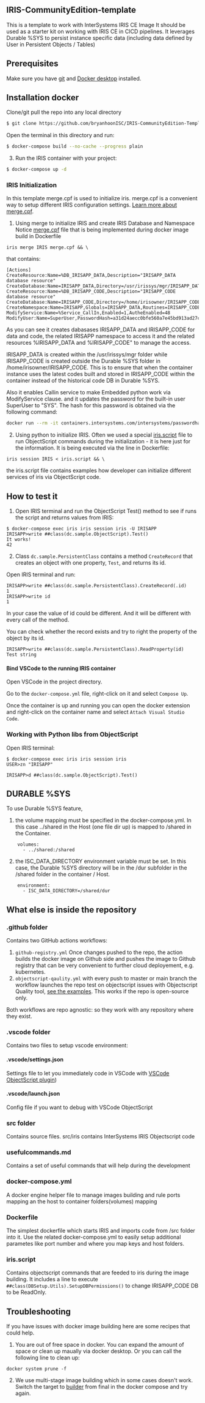 ## IRIS-CommunityEdition-template
This is a template to work with InterSystems IRIS CE Image
It should be used as a starter kit on working with IRIS CE in CICD pipelines.
It leverages Durable %SYS to persist instance specific data (including data defined by User in Persistent Objects / Tables)

## Prerequisites
Make sure you have [git](https://git-scm.com/book/en/v2/Getting-Started-Installing-Git) and [Docker desktop](https://www.docker.com/products/docker-desktop) installed.

## Installation docker

Clone/git pull the repo into any local directory

```bash
$ git clone https://github.com/bryanhoonISC/IRIS-CommunityEdition-Template.git
```

Open the terminal in this directory and run:

```bash
$ docker-compose build --no-cache --progress plain
```

3. Run the IRIS container with your project:

```bash
$ docker-compose up -d
```

### IRIS Initialization
In this template merge.cpf is used to initialize iris.
merge.cpf is a convenient way to setup different IRIS configuration settings. [Learn more about merge.cpf](https://docs.intersystems.com/irislatest/csp/docbook/DocBook.UI.Page.cls?KEY=RACS_cpf#:~:text=Use%20the%20iris%20merge%20command,is%20the%20instance's%20current%20iris.).

1. Using merge to initialize IRIS and create IRIS Database and Namespace
Notice [merge.cpf](https://github.com/intersystems-community/iris-embedded-python-template/blob/4c12d4b02770c7422c7553ee818a18c1871c3759/merge.cpf) file that is being implemented during docker image build in Dockerfile
```
iris merge IRIS merge.cpf && \
```
 that contains:
```
[Actions]
CreateResource:Name=%DB_IRISAPP_DATA,Description="IRISAPP_DATA database resource"
CreateDatabase:Name=IRISAPP_DATA,Directory=/usr/irissys/mgr/IRISAPP_DATA,Resource=%DB_IRISAPP_DATA
CreateResource:Name=%DB_IRISAPP_CODE,Description="IRISAPP_CODE database resource"
CreateDatabase:Name=IRISAPP_CODE,Directory=/home/irisowner/IRISAPP_CODE/,Resource=%DB_IRISAPP_CODE
CreateNamespace:Name=IRISAPP,Globals=IRISAPP_DATA,Routines=IRISAPP_CODE,Interop=1
ModifyService:Name=%Service_CallIn,Enabled=1,AutheEnabled=48
ModifyUser:Name=SuperUser,PasswordHash=a31d24aecc0bfe560a7e45bd913ad27c667dc25a75cbfd358c451bb595b6bd52bd25c82cafaa23ca1dd30b3b4947d12d3bb0ffb2a717df29912b743a281f97c1,0a4c463a2fa1e7542b61aa48800091ab688eb0a14bebf536638f411f5454c9343b9aa6402b4694f0a89b624407a5f43f0a38fc35216bb18aab7dc41ef9f056b1,10000,SHA512
```
As you can see it creates dabasases IRISAPP_DATA and IRISAPP_CODE for data and code, the related IRISAPP namespace to access it and the related resources %IRISAPP_DATA and %IRISAPP_CODE" to manage the access.

IRISAPP_DATA is created within the /usr/irissys/mgr folder while IRISAPP_CODE is created outside the Durable %SYS folder in /home/irisowner/IRISAPP_CODE. This is to ensure that when the container instance uses the latest codes built and stored in IRISAPP_CODE within the container instead of the historical code DB in Durable %SYS.

Also it enables Callin service to make Embedded python work via ModifyService clause.
and it updates the password for the built-in user SuperUser to "SYS". The hash for this password is obtained via the following command:
```bash
docker run --rm -it containers.intersystems.com/intersystems/passwordhash:1.1 -algorithm SHA512 -workfactor 10000
```

2. Using python to initialize IRIS.
Often we used a special [iris.script](https://github.com/intersystems-community/iris-embedded-python-template/blob/d7c817865b48681e3454997906e1374b3baeef74/iris.script) file to run ObjectScript commands during the initialization - it is here just for the information.
It is being executed via the line in Dockerfile:
```
iris session IRIS < iris.script && \
```
the iris.script file contains examples how developer can initialize different services of iris via ObjectScript code.


## How to test it

1. Open IRIS terminal and run the ObjectScript Test() method to see if runs the script and returns values from IRIS:

```
$ docker-compose exec iris iris session iris -U IRISAPP
IRISAPP>write ##class(dc.sample.ObjectScript).Test()
It works!
42
```



2. Class `dc.sample.PersistentClass` contains a method `CreateRecord` that creates an object with one property, `Test`, and returns its id.

Open IRIS terminal and run:

```
IRISAPP>write ##class(dc.sample.PersistentClass).CreateRecord(.id)
1
IRISAPP>write id
1
```

In your case the value of id could be different. And it will be different with every call of the method.

You can check whether the record exists and try to right the property of the object by its id.

```
IRISAPP>write ##class(dc.sample.PersistentClass).ReadProperty(id)
Test string
```

#### Bind VSCode to the running IRIS container

Open VSCode in the project directory.

Go to the `docker-compose.yml` file, right-click on it and select `Compose Up`.

Once the container is up and running you can open the docker extension and right-click on the container name and select `Attach Visual Studio Code`.

### Working with Python libs from ObjectScript
Open IRIS terminal:

```objectscript
$ docker-compose exec iris iris session iris
USER>zn "IRISAPP"
```

```objectscript
IRISAPP>d ##class(dc.sample.ObjectScript).Test()

```
## DURABLE %SYS
To use Durable %SYS feature,
1. the volume mapping must be specified in the docker-compose.yml. In this case ../shared in the Host (one file dir up) is mapped to /shared in the Container.
```
    volumes:
      - ../shared:/shared
```
2. the ISC_DATA_DIRECTORY environment variable must be set. In this case, the Durable %SYS directory will be in the /dur subfolder in the /shared folder in the container / Host.
```
    environment:
      - ISC_DATA_DIRECTORY=/shared/dur
```

## What else is inside the repository

### .github folder

Contains two GitHub actions workflows:
1. `github-registry.yml`
    Once changes pushed to the repo, the action builds the docker image on Github side and pushes the image to Github registry that can be very convenient to further cloud deployement, e.g. kubernetes.
2. `objectscript-qaulity.yml`
    with every push to master or main branch the workflow launches the repo test on objectscript issues with Objectscript Quality tool, [see the examples](https://community.objectscriptquality.com/projects?sort=-analysis_date). This works if the repo is open-source only.

Both workflows are repo agnostic: so they work with any repository where they exist.

### .vscode folder
Contains two files to setup vscode environment:

#### .vscode/settings.json

Settings file to let you immediately code in VSCode with [VSCode ObjectScript plugin](https://marketplace.visualstudio.com/items?itemName=daimor.vscode-objectscript))

#### .vscode/launch.json

Config file if you want to debug with VSCode ObjectScript

### src folder

Contains source files.
src/iris contains InterSystems IRIS Objectscript code

### usefulcommands.md

Contains a set of useful commands that will help during the development

### docker-compose.yml

A docker engine helper file to manage images building and rule ports mapping an the host to container folders(volumes) mapping

### Dockerfile

The simplest dockerfile which starts IRIS and imports code from /src folder into it.
Use the related docker-compose.yml to easily setup additional parametes like port number and where you map keys and host folders.


### iris.script

Contains objectscript commands that are feeded to iris during the image building. It includes a line to execute ```##class(DBSetup.Utils).SetupDBPermissions()``` to change IRISAPP_CODE DB to be ReadOnly.


## Troubleshooting

If you have issues with docker image building here are some recipes that could help.

1. You are out of free space in docker. You can expand the amount of space or clean up maually via docker desktop. Or you can call the following line to clean up:
```
docker system prune -f
```

2. We use multi-stage image building which in some cases doesn't work. Switch the target to [builder](https://github.com/intersystems-community/intersystems-iris-dev-template/blob/6ab6791983e5783118efce1777a7671046652e4c/docker-compose.yml#L7) from final in the docker compose and try again.

